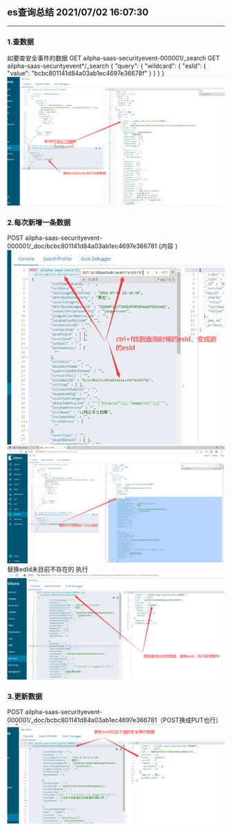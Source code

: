 ## es查询总结  2021/07/02 16:07:30 
---
### 1.查数据
如要查安全事件的数据
GET ailpha-saas-securityevent-000001/_search
GET ailpha-saas-securityevent*/_search
{
 "query": {
   "wildcard": {
     "esId": {
       "value": "bcbc801141d84a03ab1ec4697e36678f"
     }
   }
 }
}
![img.png](es操作截图/img.png)
### 2.每次新增一条数据
POST ailpha-saas-securityevent-000001/_doc/bcbc801141d84a03ab1ec4697e366781
{内容
}
![img_4.png](es操作截图/img_4.png)
![img_1.png](es操作截图/img_1.png)
替换edId未目前不存在的 执行
![img_2.png](es操作截图/img_2.png)
### 3.更新数据
POST ailpha-saas-securityevent-000001/_doc/bcbc801141d84a03ab1ec4697e366781（POST换成PUT也行）
![img_3.png](es操作截图/img_3.png)